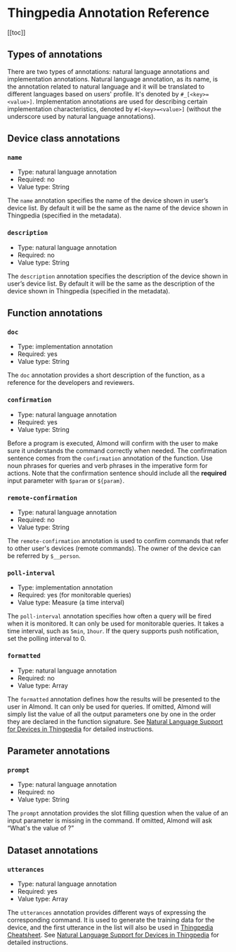 # Thingpedia Annotation Reference

[[toc]]

## Types of annotations
There are two types of annotations: natural language annotations
and implementation annotations. 
Natural language annotation, as its name, is the annotation related to natural language and 
it will be translated to different languages based on users' profile. 
It's denoted by `#_[<key>=<value>]`.
Implementation annotations are used for describing certain implementation characteristics, 
denoted by `#[<key>=<value>]` (without the underscore used by natural language annotations).

## Device class annotations
### `name`
- Type: natural language annotation
- Required: no
- Value type: String

The `name` annotation specifies the name of the device shown in user’s device list. 
By default it will be the same as the name of the device shown in Thingpedia (specified in the metadata).
               ​
### `description`
- Type: natural language annotation
- Required: no
- Value type: String

The `description` annotation specifies the description of the device shown in user’s device list. 
By default it will be the same as the description of the device shown in Thingpedia (specified in the metadata).

## Function annotations
### `doc`
- Type: implementation annotation
- Required: yes
- Value type: String

The `doc` annotation provides a short description of the function, 
as a reference for the developers and reviewers.
​
### `confirmation`
- Type: natural language annotation
- Required: yes
- Value type: String

Before a program is executed, Almond will confirm with the user 
to make sure it understands the command correctly when needed. 
The confirmation sentence comes from the `confirmation` annotation of the function.
Use noun phrases for queries and verb phrases in the imperative form for actions. 
Note that the confirmation sentence should include all the __required__ input parameter
with `$param` or `${param}`.

### `remote-confirmation`
- Type: natural language annotation
- Required: no
- Value type: String

The `remote-confirmation` annotation is used to confirm commands that refer to other user's devices
(remote commands). The owner of the device can be referred by `$__person`.

### `poll-interval`
- Type: implementation annotation
- Required: yes (for monitorable queries)
- Value type: Measure (a time interval)

The `poll-interval` annotation specifies how often a query will be fired when it is monitored.
It can only be used for monitorable queries. 
It takes a time interval, such as `5min`, `1hour`. 
If the query supports push notification, set the polling interval to 0. 

### `formatted`
- Type: natural language annotation
- Required: no
- Value type: Array

The `formatted` annotation defines how the results will be presented to the user in Almond.
It can only be used for queries. 
If omitted, Almond will simply list the value of all the output parameters one by one 
in the order they are declared in the function signature.
See [Natural Language Support for Devices in Thingpedia](/doc/thingpedia-nl-support.md#output-format) for detailed instructions. 

## Parameter annotations
### `prompt`
- Type: natural language annotation
- Required: no
- Value type: String

The `prompt` annotation provides the slot filling question when
the value of an input parameter is missing in the command.
If omitted, Almond will ask “What's the value of <param>?” 


## Dataset annotations
### `utterances`
- Type: natural language annotation
- Required: yes
- Value type: Array

The `utterances` annotation provides different ways of expressing the corresponding command. 
It is used to generate the training data for the device, and the first utterance in the list
will also be used in [Thingpedia Cheatsheet](/thingpedia/cheatsheet).
See [Natural Language Support for Devices in Thingpedia](/doc/thingpedia-nl-support.md#utterances) for detailed instructions. 